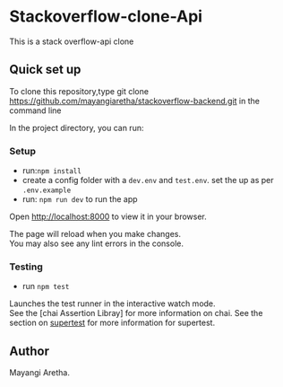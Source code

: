 # Stackoverflow-clone-Api

This is a stack overflow-api clone

## Quick set up

To clone this repository,type git clone https://github.com/mayangiaretha/stackoverflow-backend.git
in the command line

In the project directory, you can run:

### Setup

- run:`npm install`
- create a config folder with a `dev.env` and `test.env`. set the up as per `.env.example`
- run: `npm run dev` to run the app

Open [http://localhost:8000](http://localhost:8000) to view it in your browser.

The page will reload when you make changes.\
You may also see any lint errors in the console.

### Testing 
- run `npm test`

Launches the test runner in the interactive watch mode.\
See the [chai Assertion Libray] for more information on chai.
See the section on [supertest](https://github.com/visionmedia/supertest) for more information for supertest.

## Author

Mayangi Aretha.
